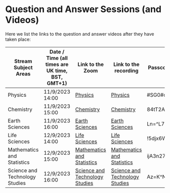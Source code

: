# Question and Answer Sessions (and Videos)

Here we list the links to the question and answer videos after they have taken place:

| Stream Subject Areas | Date / Time (all times are UK time, BST, GMT+1) | Link to the Zoom  | Link to the recording |  Passcode |
|---|---|---|---|---|
|Physics   |11/9/2023 14:00	   |[Physics](https://ucl.zoom.us/j/93528006254?pwd=aXprTkUwSG5UN1p0cC9xOWFLNnFJUT09)   | [Physics](https://ucl.zoom.us/rec/share/kb0ffyPpQjI--2Hsw73G6UOK-DU0AQlkokF6JrPT6jeJKbqQrnSt0B9VQy2HNEOX.0R1LNq7Ku6cYTHuP)  |#SG0#o=K |
|Chemistry   |11/9/2023 15:00   |[Chemistry](https://ucl.zoom.us/j/92872711125?pwd=YlgrT3JwNGxqMVQ3VTU5NWxuTFRIQT09)   | [Chemistry](https://ucl.zoom.us/rec/share/UTUFeqoKiwhUdhNXqIVBzsUqKZz4QAjb08Bn2ioMoNIXgBpvp_Yz_ooz5GZNqks.MKC_xXhzCuAOrQmT)  | 84tT2A?$|
|Earth Sciences   |11/9/2023 16:00   |[Earth Sciences](https://ucl.zoom.us/j/93536145279?pwd=RFZXRFczbmxjaWVGOCt1UG5xZ2xKZz09)   |[Earth Sciences](https://ucl.zoom.us/rec/share/HhTd8uzppI4uyy6QYfCa0AcVX3DtXZFAYeHNp499Mfo53RGG0vhDOeKvLC8o_nJ_.8wlJsAP7_G4sKLhf)   |Ln=^L7rZ|
|Life Sciences   |12/9/2023 14:00	   |[Life Sciences](https://ucl.zoom.us/j/98535401538?pwd=cjRBbXNqSW1UR0ZORVlBd0xzOFBrdz09)   |[Life Sciences](https://ucl.zoom.us/rec/share/atqwnwIh1N4ftRKW5_IM90gYrwqpGg6kp33B_MJwrSPJyxA4bpZAYdJ9iOHiMotL._9oNEdlct7KEarGl)   | !5djx6W9 |
|Mathematics and Statistics   |12/9/2023 15:00   |[Mathematics and Statistics](https://ucl.zoom.us/j/97285322968?pwd=WlY1V0ovSnloOVdpQmx6RnlJYVdFQT09)   |[Mathematics and Statistics](https://ucl.zoom.us/rec/share/OqpvlwhdiJIk72pmNCt-YeIKWn8s1hG6Cl3UvXx9wA9JOSf4iTYXXRaAvU_jZhYz.C6uwIEM7N2yn5zud)   | ijA3n27%|
|Science and Technology Studies   |12/9/2023 16:00	   |[Science and Technology Studies](https://ucl.zoom.us/j/98328777506?pwd=ZWFGTmlpYWl5UXlEdzV6WjVraGtVdz09)| [Science and Technology Studies](https://ucl.zoom.us/rec/share/FdSfD7UpZuHCNcwUNzDv13MkLx2RQFT_UVWc8n1OtF3g6esD3JpcvbLpS_aRIAiO.3XgVqoQklMCrypA4)  |  Az=K^Na3 |
